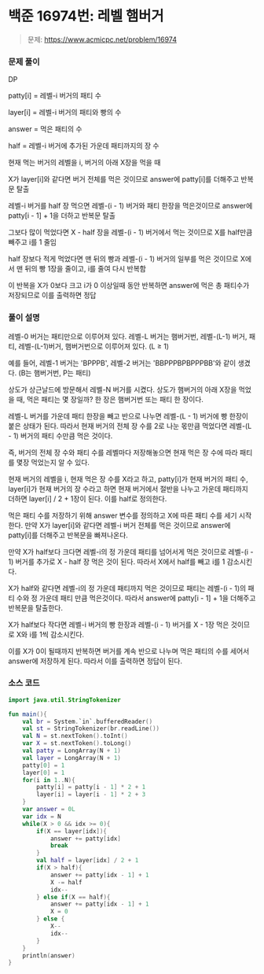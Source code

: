 # 백준 16974번: 레벨 햄버거

> 문제: https://www.acmicpc.net/problem/16974

### 문제 풀이

DP

patty[i] = 레벨-i 버거의 패티 수

layer[i] = 레벨-i 버거의 패티와 빵의 수

answer = 먹은 패티의 수

half = 레벨-i 버거에 추가된 가운데 패티까지의 장 수

현재 먹는 버거의 레벨을 i, 버거의 아래 X장을 먹을 때 

X가 layer[i]와 같다면 버거 전체를 먹은 것이므로 answer에 patty[i]를 더해주고 반복문 탈출

레벨-i 버거를 half 장 먹으면 레벨-(i - 1) 버거와 패티 한장을 먹은것이므로 answer에 patty[i - 1] + 1을 더하고 반복문 탈출

그보다 많이 먹었다면 X - half 장을 레벨-(i - 1) 버거에서 먹는 것이므로 X를 half만큼 빼주고 i를 1 줄임

half 장보다 적게 먹었다면 맨 뒤의 빵과 레벨-(i - 1) 버거의 일부를 먹은 것이므로 X에서 맨 뒤의 빵 1장을 줄이고, i를 줄여 다시 반복함

이 반복을 X가 0보다 크고 i가 0 이상일때 동안 반복하면 answer에 먹은 총 패티수가 저장되므로 이를 출력하면 정답

### 풀이 설명

레벨-0 버거는 패티만으로 이루어져 있다. 레벨-L 버거는 햄버거번, 레벨-(L-1) 버거, 패티, 레벨-(L-1)버거, 햄버거번으로 이루어져 있다. (L ≥ 1)

예를 들어, 레벨-1 버거는 'BPPPB', 레벨-2 버거는 'BBPPPBPBPPPBB'와 같이 생겼다. (B는 햄버거번, P는 패티)

상도가 상근날드에 방문해서 레벨-N 버거를 시켰다. 상도가 햄버거의 아래 X장을 먹었을 때, 먹은 패티는 몇 장일까? 한 장은 햄버거번 또는 패티 한 장이다.

레벨-L 버거를 가운데 패티 한장을 빼고 반으로 나누면 레벨-(L - 1) 버거에 빵 한장이 붙은 상태가 된다. 따라서 현재 버거의 전체 장 수를 2로 나눈 몫만큼 먹었다면 레벨-(L - 1) 버거의 패티 수만큼 먹은 것이다.

즉, 버거의 전체 장 수와 패티 수를 레벨마다 저장해놓으면 현재 먹은 장 수에 따라 패티를 몇장 먹었는지 알 수 있다.

현재 버거의 레벨을 i, 현재 먹은 장 수를 X라고 하고, patty[i]가 현재 버거의 패티 수, layer[i]가 현재 버거의 장 수라고 하면 현재 버거에서 절반을 나누고 가운데 패티까지 더하면 layer[i] / 2 + 1장이 된다. 이를 half로 정의한다.

먹은 패티 수를 저장하기 위해 answer 변수를 정의하고 X에 따른 패티 수를 세기 시작한다. 만약 X가 layer[i]와 같다면 레벨-i 버거 전체를 먹은 것이므로 answer에 patty[i]를 더해주고 반복문을 빠져나온다.

만약 X가 half보다 크다면 레벨-i의 정 가운데 패티를 넘어서게 먹은 것이므로 레벨-(i - 1) 버거를 추가로 X - half 장 먹은 것이 된다. 따라서 X에서 half를 빼고 i를 1 감소시킨다.

X가 half와 같다면 레벨-i의 정 가운데 패티까지 먹은 것이므로 패티는 레벨-(i - 1)의 패티 수와 정 가운데 패티 만큼 먹은것이다. 따라서 answer에 patty[i - 1] + 1을 더해주고 반복문을 탈출한다.

X가 half보다 작다면 레벨-i 버거의 빵 한장과 레벨-(i - 1) 버거를 X - 1장 먹은 것이므로 X와 i를 1씩 감소시킨다.

이를 X가 0이 될때까지 반복하면 버거를 계속 반으로 나누며 먹은 패티의 수를 세어서 answer에 저장하게 된다. 따라서 이를 출력하면 정답이 된다.

### 소스 코드
```kotlin
import java.util.StringTokenizer

fun main(){
    val br = System.`in`.bufferedReader()
    val st = StringTokenizer(br.readLine())
    val N = st.nextToken().toInt()
    var X = st.nextToken().toLong()
    val patty = LongArray(N + 1)
    val layer = LongArray(N + 1)
    patty[0] = 1
    layer[0] = 1
    for(i in 1..N){
        patty[i] = patty[i - 1] * 2 + 1
        layer[i] = layer[i - 1] * 2 + 3
    }
    var answer = 0L
    var idx = N
    while(X > 0 && idx >= 0){
        if(X == layer[idx]){
            answer += patty[idx]
            break
        }
        val half = layer[idx] / 2 + 1
        if(X > half){
            answer += patty[idx - 1] + 1
            X -= half
            idx--
        } else if(X == half){
            answer += patty[idx - 1] + 1
            X = 0
        } else {
            X--
            idx--
        }
    }
    println(answer)
}
```